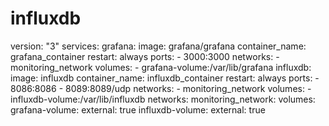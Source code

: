 # influxdb
version: "3"
services:
  grafana:
    image: grafana/grafana
    container_name: grafana_container
    restart: always
    ports:
      - 3000:3000
    networks:
      - monitoring_network
    volumes:
      - grafana-volume:/var/lib/grafana
  influxdb:
    image: influxdb
    container_name: influxdb_container
    restart: always
    ports:
      - 8086:8086
      - 8089:8089/udp
    networks:
      - monitoring_network
    volumes:
      - influxdb-volume:/var/lib/influxdb
networks:
  monitoring_network:
volumes:
  grafana-volume:
    external: true
  influxdb-volume:
    external: true
